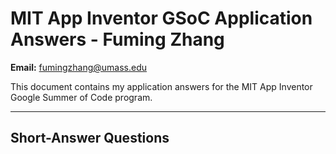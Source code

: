 # MIT App Inventor GSoC Application Answers - Fuming Zhang

**Email:** [fumingzhang@umass.edu](mailto:fumingzhang@umass.edu)

This document contains my application answers for the MIT App Inventor Google Summer of Code program.

---

## Short-Answer Questions